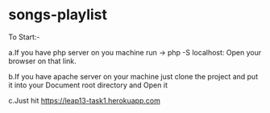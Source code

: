 # songs-playlist

To Start:-

a.If you have php server on you machine run -> php -S localhost:<any prot number>
Open your browser on that link.

b.If you have apache server on your machine just clone the project and put it into your Document root directory and Open it

c.Just hit https://leap13-task1.herokuapp.com
